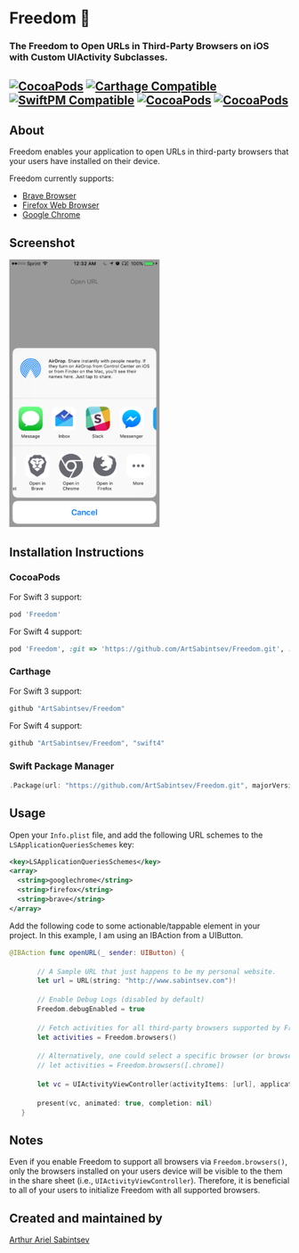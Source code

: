 # Freedom 🦅

### The Freedom to Open URLs in Third-Party Browsers on iOS with Custom UIActivity Subclasses.

 [![CocoaPods](https://img.shields.io/cocoapods/v/Freedom.svg)](https://cocoapods.org/pods/Freedom)  [![Carthage Compatible](https://img.shields.io/badge/Carthage-compatible-4BC51D.svg?style=flat)](https://github.com/Carthage/Carthage) [![SwiftPM Compatible](https://img.shields.io/badge/SwiftPM-Compatible-brightgreen.svg)](https://swift.org/package-manager/) [![CocoaPods](https://img.shields.io/cocoapods/dt/Freedom.svg)](https://cocoapods.org/pods/Freedom) [![CocoaPods](https://img.shields.io/cocoapods/dm/Freedom.svg)](https://cocoapods.org/pods/Freedom)
---

## About

Freedom enables your application to open URLs in third-party browsers that your users have installed on their device.

Freedom currently supports:
- [Brave Browser](https://itunes.apple.com/us/app/brave-browser-fast-adblocker/id1052879175?mt=8)
- [Firefox Web Browser](https://itunes.apple.com/us/app/firefox-web-browser/id989804926?mt=8)
- [Google Chrome](https://itunes.apple.com/us/app/google-chrome-the-fast-and-secure-web-browser/id535886823?mt=8)

## Screenshot

<img src="https://github.com/ArtSabintsev/Freedom/blob/master/screenshot.png?raw=true" height="480">

## Installation Instructions

### CocoaPods
For Swift 3 support:
```ruby
pod 'Freedom'
```

For Swift 4 support:
```ruby
pod 'Freedom', :git => 'https://github.com/ArtSabintsev/Freedom.git', :branch => 'swift4'
```

### Carthage
For Swift 3 support:

```swift
github "ArtSabintsev/Freedom"
```

For Swift 4 support:
```swift
github "ArtSabintsev/Freedom", "swift4"
```

### Swift Package Manager
```swift
.Package(url: "https://github.com/ArtSabintsev/Freedom.git", majorVersion: 1)
```

## Usage

Open your `Info.plist` file, and add the following URL schemes to the `LSApplicationQueriesSchemes` key:

```xml
<key>LSApplicationQueriesSchemes</key>
<array>
  <string>googlechrome</string>
  <string>firefox</string>
  <string>brave</string>
</array>
```

Add the following code to some actionable/tappable element in your project. In this example, I am using an IBAction from a UIButton.

```swift
@IBAction func openURL(_ sender: UIButton) {

       // A Sample URL that just happens to be my personal website.
       let url = URL(string: "http://www.sabintsev.com")!

       // Enable Debug Logs (disabled by default)
       Freedom.debugEnabled = true

       // Fetch activities for all third-party browsers supported by Freedom.
       let activities = Freedom.browsers()

       // Alternatively, one could select a specific browser (or browsers)
       // let activities = Freedom.browsers([.chrome])

       let vc = UIActivityViewController(activityItems: [url], applicationActivities: activities)

       present(vc, animated: true, completion: nil)
   }

```

## Notes
 Even if you enable Freedom to support all browsers via `Freedom.browsers()`, only the browsers installed on your users device will be visible to the them in the share sheet (i.e., `UIActivityViewController`). Therefore, it is beneficial to all of your users to initialize Freedom with all supported browsers.

## Created and maintained by
[Arthur Ariel Sabintsev](http://www.sabintsev.com/)
